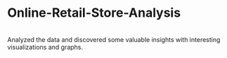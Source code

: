 # Online-Retail-Store-Analysis
<br>
Analyzed the data and discovered some valuable insights with interesting visualizations and graphs.
